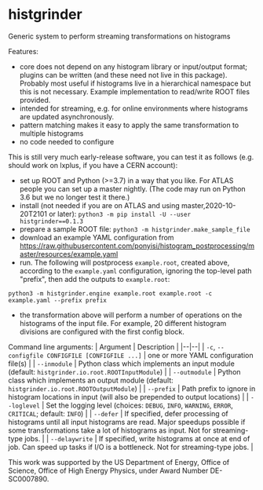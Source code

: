 # histgrinder
Generic system to perform streaming transformations on histograms

Features:
* core does not depend on any histogram library or input/output format; plugins can be written (and these need not live in this package). Probably most useful if histograms live in a hierarchical namespace but this is not necessary. Example implementation to read/write ROOT files provided.
* intended for streaming, e.g. for online environments where histograms are updated asynchronously.
* pattern matching makes it easy to apply the same transformation to multiple histograms
* no code needed to configure

This is still very much early-release software, you can test it as follows (e.g. should work on lxplus, if you have a CERN account):
* set up ROOT and Python (>=3.7) in a way that you like. For ATLAS people you can set up a master nightly. (The code may run on Python 3.6 but we no longer test it there.)
* install (not needed if you are on ATLAS and using master,2020-10-20T2101 or later): `python3 -m pip install -U --user histgrinder==0.1.3`
* prepare a sample ROOT file: `python3 -m histgrinder.make_sample_file`
* download an example YAML configuration from https://raw.githubusercontent.com/ponyisi/histogram_postprocessing/master/resources/example.yaml 
* run. The following will postprocess `example.root`, created above, according to the `example.yaml` configuration, ignoring the top-level path "prefix", then add the outputs to `example.root`: 

`python3 -m histgrinder.engine example.root example.root -c example.yaml --prefix prefix`
* the transformation above will perform a number of operations on the histograms of the input file. For example, 20 different histogram divisions are configured with the first config block.

Command line arguments:
| Argument | Description |
|--|--|
| `-c`, `--configfile CONFIGFILE [CONFIGFILE ...]` | one or more YAML configuration file(s) |
| `--inmodule` | Python class which implements an input module (default: `histgrinder.io.root.ROOTInputModule`) |
| `--outmodule` | Python class which implements an output module (default: `histgrinder.io.root.ROOTOutputModule`) |
| `--prefix` | Path prefix to ignore in histogram locations in input (will also be prepended to output locations) |
| `--loglevel` | Set the logging level (choices: `DEBUG`, `INFO`, `WARNING`, `ERROR`, `CRITICAL`; default: `INFO`) |
| `--defer` |  If specified, defer processing of histograms until all input histograms are read. Major speedups possible if some transformations take a lot of histograms as input. Not for streaming-type jobs. |
| `--delaywrite` | If specified, write histograms at once at end of job. Can speed up tasks if I/O is a bottleneck. Not for streaming-type jobs. |

This work was supported by the US Department of Energy, Office of Science, Office of High Energy Physics, under Award Number DE-SC0007890.
